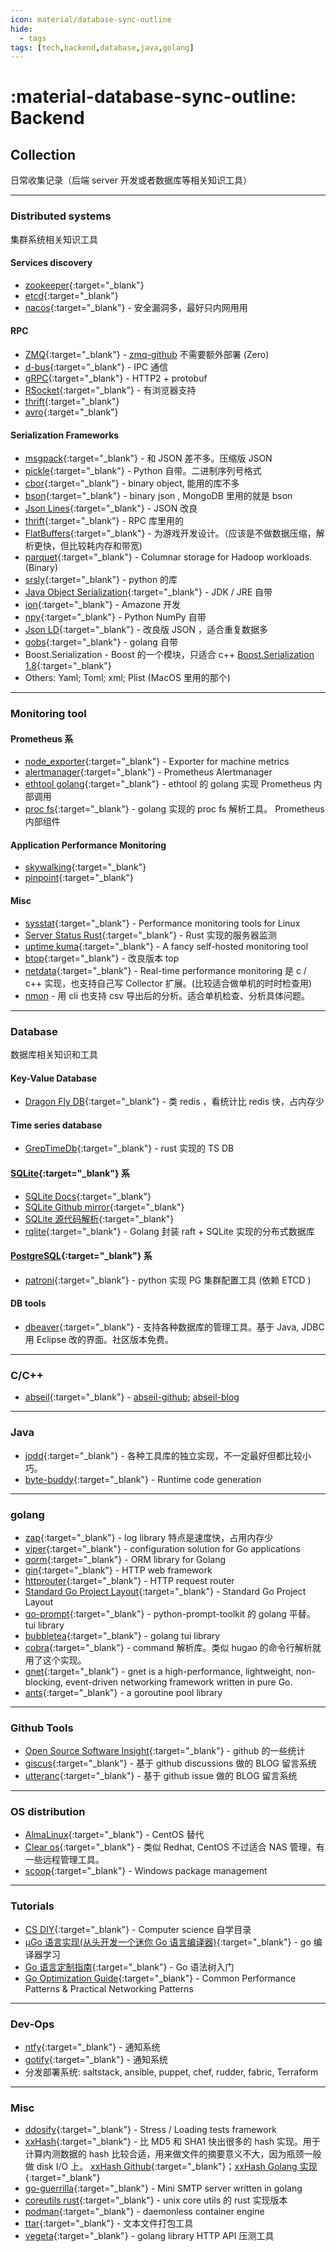 ```yaml
---
icon: material/database-sync-outline
hide:
  - tags
tags: [tech,backend,database,java,golang]
---
```


# :material-database-sync-outline: Backend


## Collection

日常收集记录（后端 server 开发或者数据库等相关知识工具）

---

### Distributed systems

集群系统相关知识工具

#### Services discovery

- [zookeeper](https://github.com/apache/zookeeper){:target="\_blank"}
- [etcd](https://github.com/etcd-io/etcd){:target="\_blank"}
- [nacos](https://github.com/alibaba/nacos){:target="\_blank"} - 安全漏洞多，最好只内网用用

#### RPC

- [ZMQ](https://zeromq.org/){:target="\_blank"} - [zmq-github](https://github.com/zeromq) 不需要额外部署 (Zero)
- [d-bus](https://github.com/freedesktop/dbus){:target="\_blank"} - IPC 通信
- [gRPC](https://grpc.io/){:target="\_blank"} - HTTP2 + protobuf
- [RSocket](https://rsocket.io/){:target="\_blank"} - 有浏览器支持
- [thrift](https://thrift.apache.org/){:target="\_blank"}
- [avro](https://avro.apache.org/){:target="\_blank"}

#### Serialization Frameworks

- [msgpack](https://msgpack.org/){:target="\_blank"} - 和 JSON 差不多。压缩版 JSON
- [pickle](https://docs.python.org/3/library/pickle.html){:target="\_blank"} - Python 自带。二进制序列号格式
- [cbor](https://cbor.io/){:target="\_blank"} - binary object, 能用的库不多
- [bson](https://bsonspec.org/){:target="\_blank"} - binary json , MongoDB 里用的就是 bson
- [Json Lines](https://jsonlines.org/){:target="\_blank"} - JSON 改良
- [thrift](https://thrift.apache.org/){:target="\_blank"} - RPC 库里用的
- [FlatBuffers](https://google.github.io/flatbuffers/){:target="\_blank"} - 为游戏开发设计。（应该是不做数据压缩，解析更快，但比较耗内存和带宽)
- [parquet](https://parquet.apache.org/){:target="\_blank"} - Columnar storage for Hadoop workloads. (Binary)
- [srsly](https://github.com/explosion/srsly){:target="\_blank"} - python 的库
- [Java Object Serialization](https://docs.oracle.com/javase/8/docs/technotes/guides/serialization/index.html){:target="\_blank"} - JDK / JRE 自带
- [ion](https://amzn.github.io/ion-docs/){:target="\_blank"} - Amazone 开发
- [npy](https://numpy.org/devdocs/reference/generated/numpy.lib.format.html){:target="\_blank"} - Python NumPy 自带
- [Json LD](https://json-ld.org/){:target="\_blank"} - 改良版 JSON ，适合重复数据多
- [gobs](https://pkg.go.dev/encoding/gob){:target="\_blank"} - golang 自带
- Boost.Serialization - Boost 的一个模块，只适合 c++ [Boost.Serialization 1.8](https://www.boost.org/doc/libs/1_80_0/libs/serialization/doc/index.html){:target="\_blank"}
- Others: Yaml; Toml; xml; Plist (MacOS 里用的那个)

---

### Monitoring tool

#### Prometheus 系

- [node_exporter](https://github.com/prometheus/node_exporter){:target="\_blank"} - Exporter for machine metrics
- [alertmanager](https://github.com/prometheus/alertmanager){:target="\_blank"} - Prometheus Alertmanager
- [ethtool golang](github.com/safchain/ethtool){:target="\_blank"} - ethtool 的 golang 实现 Prometheus 内部调用
- [proc fs](https://github.com/prometheus/procfs){:target="\_blank"} - golang 实现的 proc fs 解析工具。 Prometheus 内部组件

#### Application Performance Monitoring

- [skywalking](https://github.com/apache/skywalking){:target="\_blank"}
- [pinpoint](https://github.com/pinpoint-apm/pinpoint){:target="\_blank"}

#### Misc

- [sysstat](https://github.com/sysstat/sysstat){:target="\_blank"} - Performance monitoring tools for Linux
- [Server Status Rust](https://github.com/zdz/ServerStatus-Rust){:target="\_blank"} - Rust 实现的服务器监测
- [uptime kuma](https://github.com/louislam/uptime-kuma){:target="\_blank"} - A fancy self-hosted monitoring tool
- [btop](https://github.com/aristocratos/bpytop){:target="\_blank"} - 改良版本 top
- [netdata](https://github.com/netdata/netdata){:target="\_blank"} - Real-time performance monitoring 是 c / c++ 实现，也支持自己写 Collector 扩展。(比较适合做单机的时时检查用)
- [nmon](https://nmon.sourceforge.net/pmwiki.php) - 用 cli 也支持 csv 导出后的分析。适合单机检查、分析具体问题。

---

### Database

数据库相关知识和工具

#### Key-Value Database

- [Dragon Fly DB](https://dragonflydb.io/){:target="\_blank"} - 类 redis ，看统计比 redis 快，占内存少

#### Time series database

- [GrepTimeDb](https://github.com/GreptimeTeam/greptimedb){:target="\_blank"} - rust 实现的 TS DB

#### [SQLite](https://www.sqlite.org/){:target="\_blank"} 系

- [SQLite Docs](https://www.sqlite.org/docs.html){:target="\_blank"}
- [SQLite Github mirror](https://github.com/sqlite/sqlite){:target="\_blank"}
- [SQLite 源代码解析](https://huili.github.io/sqlite/sqliteintro.html){:target="\_blank"}
- [rqlite](https://github.com/rqlite/rqlite){:target="\_blank"} - Golang 封装 raft + SQLite 实现的分布式数据库


#### [PostgreSQL](https://www.postgresql.org/){:target="\_blank"} 系

- [patroni](https://github.com/zalando/patroni){:target="\_blank"} - python 实现 PG 集群配置工具 (依赖 ETCD )

#### DB tools

- [dbeaver](https://dbeaver.io){:target="\_blank"} - 支持各种数据库的管理工具。基于 Java, JDBC 用 Eclipse 改的界面。社区版本免费。


---

### C/C++

- [abseil](https://abseil.io/){:target="\_blank"} - [abseil-github](https://github.com/abseil/abseil-cpp); [abseil-blog](https://abseil.io/blog/)

---

### Java

- [jodd](https://github.com/oblac/jodd){:target="\_blank"} - 各种工具库的独立实现，不一定最好但都比较小巧。
- [byte-buddy](https://github.com/raphw/byte-buddy){:target="\_blank"} - Runtime code generation

---

### golang

- [zap](https://github.com/uber-go/zap){:target="\_blank"} - log library 特点是速度快，占用内存少
- [viper](https://github.com/spf13/viper){:target="\_blank"} - configuration solution for Go applications
- [gorm](https://github.com/go-gorm/gorm){:target="\_blank"} - ORM library for Golang
- [gin](https://github.com/gin-gonic/gin){:target="\_blank"} - HTTP web framework
- [httprouter](https://github.com/julienschmidt/httprouter){:target="\_blank"} - HTTP request router
- [Standard Go Project Layout](https://github.com/golang-standards/project-layout/){:target="\_blank"} - Standard Go Project Layout
- [go-prompt](https://github.com/c-bata/go-prompt){:target="\_blank"} - python-prompt-toolkit 的 golang 平替。tui library
- [bubbletea](https://github.com/charmbracelet/bubbletea){:target="\_blank"} - golang tui library
- [cobra](https://github.com/spf13/cobra){:target="\_blank"} - command 解析库。类似 hugao 的命令行解析就用了这个实现。
- [gnet](https://github.com/panjf2000/gnet){:target="\_blank"} - gnet is a high-performance, lightweight, non-blocking, event-driven networking framework written in pure Go.
- [ants](https://github.com/panjf2000/ants){:target="\_blank"} - a goroutine pool library

---

### Github Tools

- [Open Source Software Insight](https://ossinsight.io/){:target="\_blank"} - github 的一些统计
- [giscus](https://giscus.app/){:target="\_blank"} - 基于 github discussions 做的 BLOG 留言系统
- [utteranc](https://utteranc.es/){:target="\_blank"} - 基于 github issue 做的 BLOG 留言系统

---

### OS distribution

- [AlmaLinux](https://almalinux.org/){:target="\_blank"} - CentOS 替代
- [Clear os](https://www.clearos.com/){:target="\_blank"} - 类似 Redhat, CentOS 不过适合 NAS 管理，有一些远程管理工具。
- [scoop](https://scoop.sh/){:target="\_blank"} - Windows package management 

---

### Tutorials

- [CS DIY](https://csdiy.wiki/){:target="\_blank"} - Computer science 自学目录
- [µGo 语言实现(从头开发一个迷你 Go 语言编译器)](https://github.com/wa-lang/ugo-compiler-book){:target="\_blank"} - go 编译器学习
- [Go 语言定制指南](https://github.com/chai2010/go-ast-book){:target="\_blank"} - Go 语法树入门
- [Go Optimization Guide](https://goperf.dev/){:target="\_blank"} - Common Performance Patterns & Practical Networking Patterns

---

###  Dev-Ops

- [ntfy](https://ntfy.sh/){:target="\_blank"} - 通知系统
- [gotify](https://gotify.net/){:target="\_blank"} - 通知系统
- 分发部署系统: saltstack, ansible, puppet, chef, rudder, fabric, Terraform

---

### Misc

- [ddosify](https://github.com/ddosify/ddosify){:target="\_blank"} - Stress / Loading tests framework
- [xxHash](https://cyan4973.github.io/xxHash/){:target="\_blank"} - 比 MD5 和 SHA1 快出很多的 hash 实现。用于计算内测数据的 hash 比较合适，用来做文件的摘要意义不大，因为瓶颈一般做 disk I/O 上。 [xxHash Github](https://github.com/Cyan4973/xxHash){:target="\_blank"}；[xxHash Golang 实现](https://github.com/cespare/xxhash/){:target="\_blank"}
- [go-guerrilla](https://github.com/flashmob/go-guerrilla){:target="\_blank"} - Mini SMTP server written in golang
- [coreutils rust](https://github.com/uutils/coreutils){:target="\_blank"} - unix core utils 的 rust 实现版本
- [podman](https://podman.io/){:target="\_blank"} - daemonless container engine
- [ttar](https://github.com/ideaship/ttar){:target="\_blank"} - 文本文件打包工具
- [vegeta](https://github.com/tsenart/vegeta){:target="\_blank"} - golang library HTTP API 压测工具
